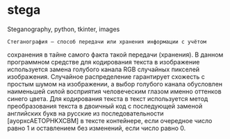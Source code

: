 # stega
Steganography, python, tkinter, images

    Стеганография — способ передачи или хранения информации с учётом 
сохранения в тайне самого факта такой передачи (хранения). 
    В данном программном средстве для кодирования текста в изображение 
используется замена голубого канала RGB случайных пикселей изображения. 
Случайное распределение гарантирует схожесть с простым шумом на изображении, 
а выбор голубого канала обусловлен наименьшей силой восприятия 
человеческим глазом именно оттенков синего цвета. 
Для кодирования текста 
в текст используется метод преобразования текста в двоичный код с последующей 
заменой английских букв на русские из последовательности [ayopxcAETOPHKXCBM] в тексте 
контейнере, если очередное число равно 1 и оставлением без изменений, если 
число равно 0.
